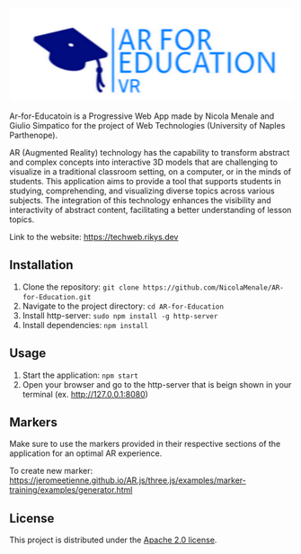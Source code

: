 ![Alt text](assets/images/logo-color-3-2.png "Logo Ar-for-Education")

Ar-for-Educatoin is a Progressive Web App made by Nicola Menale and Giulio Simpatico for the project of Web Technologies (University of Naples Parthenope).

AR (Augmented Reality) technology has the capability to transform abstract and complex concepts into interactive 3D models that are challenging to visualize in a traditional classroom setting, on a computer, or in the minds of students. This application aims to provide a tool that supports students in studying, comprehending, and visualizing diverse topics across various subjects. The integration of this technology enhances the visibility and interactivity of abstract content, facilitating a better understanding of lesson topics.

Link to the website: https://techweb.rikys.dev

## Installation
1. Clone the repository: `git clone https://github.com/NicolaMenale/AR-for-Education.git`
2. Navigate to the project directory: `cd AR-for-Education`
3. Install http-server: `sudo npm install -g http-server `
4. Install dependencies: `npm install`

## Usage
1. Start the application: `npm start`
2. Open your browser and go to the http-server that is beign shown in your terminal (ex.   http://127.0.0.1:8080)

## Markers
Make sure to use the markers provided in their respective sections of the application for an optimal AR experience.

To create new marker: https://jeromeetienne.github.io/AR.js/three.js/examples/marker-training/examples/generator.html

## License
This project is distributed under the [Apache 2.0 license](LICENSE.md).
